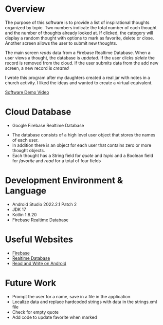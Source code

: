 # Overview
The purpose of this software is to provide a list of inspirational thoughts organized by topic. Two numbers indicate the total number of each thought and the number of thoughts already looked at. If clicked, the category will display a random thought with options to mark as favorite, delete or close. Another screen allows the user to submit new thoughts.

The main screen *reads* data from a Firebase Realtime Database. When a user views a thought, the database is *updated*. If the user clicks *delete* the record is removed from the cloud. If the user submits data from the add new screen, a new record is *created* 

I wrote this program after my daughters created a real jar with notes in a church activity. I liked the ideas and wanted to create a virtual equivalent.

[Software Demo Video](https://github.com/blackadder-git/byui/tree/main/cse310/cookie.html)

# Cloud Database
* Google Firebase Realtime Database
- The database consists of a high level user object that stores the names of each user.
- In addition there is an object for each user that contains zero or more thought objects.
- Each thought has a String field for *quote* and *topic* and a Boolean field for *favorite* and *read* for a total of four fields

# Development Environment & Language
- Android Studio 2022.2.1 Patch 2
- JDK 17
- Kotlin 1.8.20
- Firebase Realtime Database

# Useful Websites
- [Firebase](https://firebase.google.com/)
- [Realtime Database](https://firebase.google.com/docs/database)
- [Read and Write on Android](https://firebase.google.com/docs/database/android/read-and-write)

# Future Work
- Prompt the user for a name, save in a file in the application
- Localize data and replace hardcoded strings with data in the strings.xml file
- Check for empty quote
- Add code to update favorite when marked
